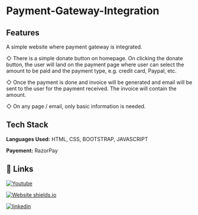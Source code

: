 # Payment-Gateway-Integration

## Features

A simple website where payment gateway is integrated.

◇ There is a simple donate button on homepage. On clicking the donate button, the user will land on the payment page where user can select the amount to be paid and the payment type, e.g. credit card, Paypal, etc.

◇ Once the payment is done and invoice will be generated and email will be sent to the user for the payment received. The invoice will contain the amount.

◇ On any page / email, only basic information is needed.


## Tech Stack

**Languages Used:** HTML, CSS, BOOTSTRAP, JAVASCRIPT

**Payement:** RazorPay



## 🔗 Links
[![Youtube](https://img.shields.io/badge/YOUTUBE-000?style=for-the-badge&logo=ko-fi&logoColor=white)](https://youtu.be/lLdNrTJBbjo)

[![Website shields.io](https://img.shields.io/website-up-down-green-red/http/shields.io.svg)](https://karandubey400.github.io/payment_gateway_integration/)

[![linkedin](https://img.shields.io/badge/linkedin-0A66C2?style=for-the-badge&logo=linkedin&logoColor=white)](https://www.linkedin.com/in/shourya-gupta-38a7791b6/)



